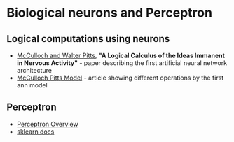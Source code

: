# Biological neurons and Perceptron

## Logical computations using neurons
- [McCulloch and Walter Pitts](https://web.csulb.edu/~cwallis/382/readings/482/mccolloch.logical.calculus.ideas.1943.pdf), **"A Logical Calculus of the Ideas Immanent in Nervous Activity"** - paper describing the first artificial neural network architecture
- [McCulloch Pitts Model](https://towardsdatascience.com/mcculloch-pitts-model-5fdf65ac5dd1) - article showing different operations by the first ann model

## Perceptron
- [Perceptron Overview](https://towardsdatascience.com/what-the-hell-is-perceptron-626217814f53)
- [sklearn docs](https://scikit-learn.org/stable/modules/generated/sklearn.linear_model.Perceptron.html)
